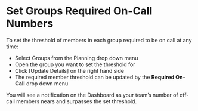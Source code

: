# Set Groups Required On-Call Numbers

To set the threshold of members in each group required to be on call at any time:  


* Select Groups from the Planning drop down menu
* Open the group you want to set the threshold for
* Click \[Update Details\] on the right hand side
* The required member threshold can be updated by the **Required On-Call** drop down menu

  
You will see a notification on the Dashboard as your team’s number of off-call members nears and surpasses the set threshold.

